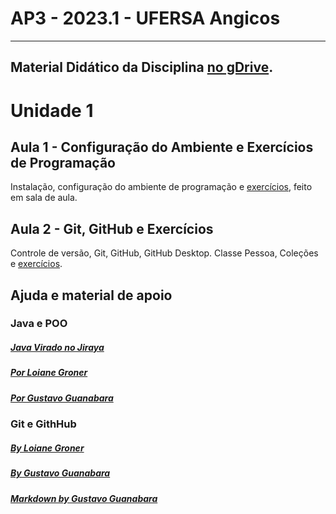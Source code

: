 # AP3 - 2023.1 - UFERSA Angicos

---

## Material Didático da Disciplina [no gDrive](https://drive.google.com/open?id=1y72aaSWIXqO2sgJkdnLvzLkCXdZ2KwXj).

# Unidade 1

## Aula 1 - Configuração do Ambiente e Exercícios de Programação

Instalação, configuração do ambiente de programação e [exercícios](unidade1/aula2_exercicios.md), feito em sala de aula.

## Aula 2 - Git, GitHub e Exercícios

Controle de versão, Git, GitHub, GitHub Desktop. Classe Pessoa, Coleções e [exercícios](unidade1/aula3_exercicios.md).

## Ajuda e material de apoio

### Java e POO

##### [Java Virado no Jiraya](https://www.youtube.com/watch?v=UMhskLXJuq4)

##### [Por Loiane Groner](https://www.youtube.com/playlist?list=PLGxZ4Rq3BOBq0KXHsp5J3PxyFaBIXVs3r)

##### [Por Gustavo Guanabara](https://www.youtube.com/playlist?list=PLHz_AreHm4dkqe2aR0tQK74m8SFe-aGsY)

### Git e GithHub

##### [By Loiane Groner](https://www.youtube.com/watch?v=UMhskLXJuq4)

##### [By Gustavo Guanabara](https://www.youtube.com/watch?v=xEKo29OWILE&list=PLHz_AreHm4dm7ZULPAmadvNhH6vk9oNZA)

##### [Markdown by Gustavo Guanabara](/git_github_gguanabara)



